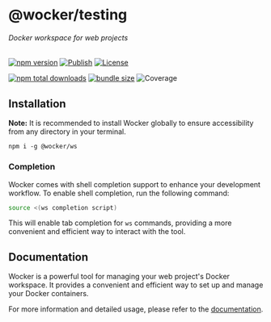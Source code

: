 # @wocker/testing

###### Docker workspace for web projects

[![npm version](https://img.shields.io/npm/v/@wocker/testing.svg)](https://www.npmjs.com/package/@wocker/testing)
[![Publish](https://github.com/kearisp/wocker-testing/actions/workflows/publish-latest.yml/badge.svg?event=release)](https://github.com/kearisp/wocker-testing/actions/workflows/publish-latest.yml)
[![License](https://img.shields.io/npm/l/@wocker/testing)](https://github.com/kearisp/wocker-testing/blob/main/LICENSE)

[![npm total downloads](https://img.shields.io/npm/dt/@wocker/testing.svg)](https://www.npmjs.com/package/@wocker/testing)
[![bundle size](https://img.shields.io/bundlephobia/minzip/@wocker/testing)](https://bundlephobia.com/package/@wocker/testing)
![Coverage](https://gist.githubusercontent.com/kearisp/f17f46c6332ea3bb043f27b0bddefa9f/raw/coverage-wocker-testing-latest.svg)

## Installation

**Note:** It is recommended to install Wocker globally to ensure accessibility from any directory in your terminal.

```shell
npm i -g @wocker/ws
```


### Completion

Wocker comes with shell completion support to enhance your development workflow. To enable shell completion, run the following command:

```bash
source <(ws completion script)
```

This will enable tab completion for `ws` commands, providing a more convenient and efficient way to interact with the tool.


## Documentation

Wocker is a powerful tool for managing your web project's Docker workspace. It provides a convenient and efficient way to set up and manage your Docker containers.

For more information and detailed usage, please refer to the [documentation](https://kearisp.github.io/wocker).
